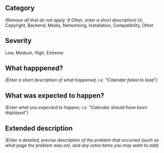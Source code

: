 ## Category 
*(Remove all that do not apply. If Other, enter a short description)*
UI, Copyright, Backend, Media, Networking, Installation, Compatibility, Other

## Severity
Low, Medium, High, Extreme

## What happpened?
*(Enter a short description of what happened, i.e. "Calendar failed to load")*

## What was expected to happen?
*(Enter what you expected to happen, i.e. "Calendar should have been displayed")*

## Extended description
*(Enter a detailed, precise description of the problem that occurred (such as what page the problem was on), and any extra items you may want to add)*
